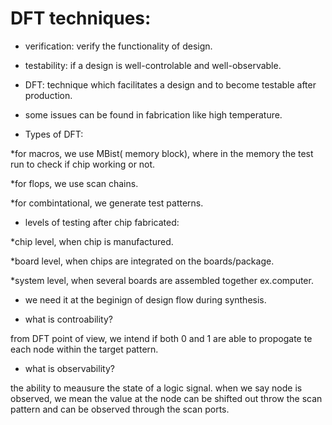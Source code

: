 # DFT techniques:

- verification: verify the functionality of design.
  
- testability: if a design is well-controlable and well-observable.
  
- DFT: technique which facilitates a design and to become testable after production.
  
- some issues can be found in fabrication like high temperature.

- Types of DFT:
  
 *for macros, we use MBist( memory block), where in the memory the test run to check if chip working or not.
  
*for flops, we use scan chains.
  
*for combintational, we generate test patterns.

- levels of testing after chip fabricated:
  
*chip level, when chip is manufactured.
  
*board level, when chips are integrated on the boards/package.
  
*system level, when several boards are assembled together ex.computer.

- we need it at the beginign of design flow during synthesis.
  
- what is controability?
  
from DFT point of view, we intend if both 0 and 1 are able to propogate te each node within the target pattern.

- what is observability?

the ability to meausure the state of a logic signal. when we say node is observed, we mean the value at the node can be shifted out throw the scan pattern and can be observed through the
scan ports.
